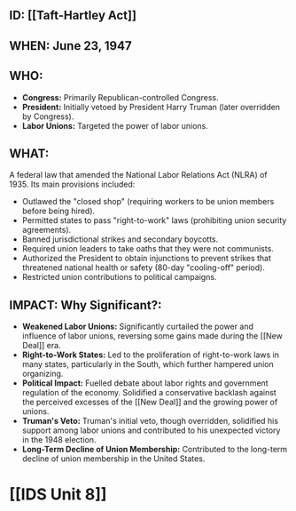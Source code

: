 ## ID: [[Taft-Hartley Act]] 
## WHEN: June 23, 1947

## WHO:
*   **Congress:** Primarily Republican-controlled Congress.
*   **President:** Initially vetoed by President Harry Truman (later overridden by Congress).
*   **Labor Unions:** Targeted the power of labor unions.

## WHAT:
A federal law that amended the National Labor Relations Act (NLRA) of 1935. Its main provisions included:

*   Outlawed the "closed shop" (requiring workers to be union members before being hired).
*   Permitted states to pass "right-to-work" laws (prohibiting union security agreements).
*   Banned jurisdictional strikes and secondary boycotts.
*   Required union leaders to take oaths that they were not communists.
*   Authorized the President to obtain injunctions to prevent strikes that threatened national health or safety (80-day "cooling-off" period).
* Restricted union contributions to political campaigns.

## IMPACT: Why Significant?:
*   **Weakened Labor Unions:** Significantly curtailed the power and influence of labor unions, reversing some gains made during the [[New Deal]] era.
*   **Right-to-Work States:** Led to the proliferation of right-to-work laws in many states, particularly in the South, which further hampered union organizing.
*   **Political Impact:** Fuelled debate about labor rights and government regulation of the economy. Solidified a conservative backlash against the perceived excesses of the [[New Deal]] and the growing power of unions.
*   **Truman's Veto:** Truman's initial veto, though overridden, solidified his support among labor unions and contributed to his unexpected victory in the 1948 election.
*   **Long-Term Decline of Union Membership:** Contributed to the long-term decline of union membership in the United States.

# [[IDS Unit 8]]